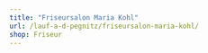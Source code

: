 ```yaml
---
title: "Friseursalon Maria Kohl"
url: /lauf-a-d-pegnitz/friseursalon-maria-kohl/
shop: Friseur
---
```

